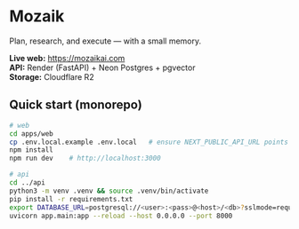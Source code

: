 # Mozaik

Plan, research, and execute — with a small memory.

**Live web:** https://mozaikai.com  
**API:** Render (FastAPI) + Neon Postgres + pgvector  
**Storage:** Cloudflare R2

## Quick start (monorepo)

```bash
# web
cd apps/web
cp .env.local.example .env.local   # ensure NEXT_PUBLIC_API_URL points at your API
npm install
npm run dev    # http://localhost:3000

# api
cd ../api
python3 -m venv .venv && source .venv/bin/activate
pip install -r requirements.txt
export DATABASE_URL=postgresql://<user>:<pass>@<host>/<db>?sslmode=require
uvicorn app.main:app --reload --host 0.0.0.0 --port 8000
